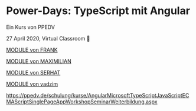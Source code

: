 # Power-Days: TypeScript mit Angular

Ein Kurs von PPEDV

27 April 2020, Virtual Classroom :rocket:

[MODULE von FRANK](frank/Ablauf.md)

[MODULE von MAXIMILIAN](maximilian/ABLAUF.md)

[MODULE von SERHAT](serhat/ABLAUF.md)

[MODULE von vadzim](vadzim/ABLAUF.md)

https://ppedv.de/schulung/kurse/AngularMicrosoftTypeScriptJavaScriptECMAScriptSinglePageAppWorkshopSeminarWeiterbildung.aspx
